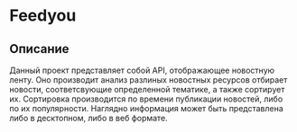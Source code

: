 # Feedyou
Описание
-----------------------
Данный проект представляет собой API, отображающее новостную ленту. Оно производит анализ разлиных новостных ресурсов отбирает новости, соответсвующие определенной тематике, а также сортирует их. Сортировка производится по времени публикации новостей, либо по их популярности. Наглядно информация может быть представлена либо в десктопном, либо в веб формате.
